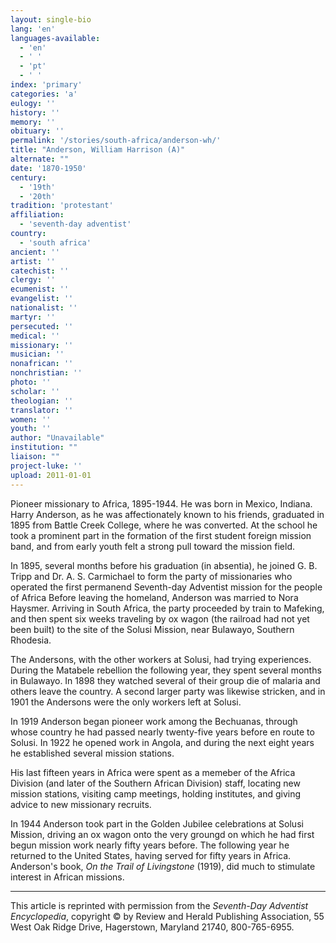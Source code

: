 ```yaml
---
layout: single-bio
lang: 'en'
languages-available:
  - 'en'
  - ' '
  - 'pt'
  - ' '
index: 'primary'
categories: 'a'
eulogy: ''
history: ''
memory: ''
obituary: ''
permalink: '/stories/south-africa/anderson-wh/'
title: "Anderson, William Harrison (A)"
alternate: ""
date: '1870-1950'
century:
  - '19th'
  - '20th'
tradition: 'protestant'
affiliation:
  - 'seventh-day adventist'
country:
  - 'south africa'
ancient: ''
artist: ''
catechist: ''
clergy: ''
ecumenist: ''
evangelist: ''
nationalist: ''
martyr: ''
persecuted: ''
medical: ''
missionary: ''
musician: ''
nonafrican: ''
nonchristian: ''
photo: ''
scholar: ''
theologian: ''
translator: ''
women: ''
youth: ''
author: "Unavailable"
institution: ""
liaison: ""
project-luke: ''
upload: 2011-01-01
---
```




Pioneer missionary to Africa, 1895-1944.  He was born in Mexico, Indiana.  Harry Anderson, as he was affectionately known to his friends, graduated in 1895 from Battle Creek College, where he was converted.  At the school he took a prominent part in the formation of the first student foreign mission band, and from early youth felt a strong pull toward the mission field.

In 1895, several months before his graduation (in absentia), he joined G. B. Tripp and Dr. A. S. Carmichael to form the party of missionaries who operated the first permanend Seventh-day Adventist mission for the people of Africa  Before leaving the homeland, Anderson was married to Nora Haysmer.  Arriving in South Africa, the party proceeded by train to Mafeking, and then spent six weeks traveling by ox wagon (the railroad had not yet been built) to the site of the Solusi Mission, near Bulawayo, Southern Rhodesia.

The Andersons, with the other workers at Solusi, had trying experiences.  During the Matabele rebellion the following year, they spent several months in Bulawayo.  In 1898 they watched several of their group die of malaria and others leave the country.  A second larger party was likewise stricken, and in 1901 the Andersons were the only workers left at Solusi.

In 1919 Anderson began pioneer work among the Bechuanas, through whose country he had passed nearly twenty-five years before en route to Solusi.  In 1922 he opened work in Angola, and during the next eight years he established several mission stations.

His last fifteen years in Africa were spent as a memeber of the Africa Division (and later of the Southern African Division) staff, locating new mission stations, visiting camp meetings, holding institutes, and giving advice to new missionary recruits.

In 1944 Anderson took part in the Golden Jubilee celebrations at Solusi Mission, driving an ox wagon onto the very groungd on which he had first begun mission work nearly fifty years before.  The following year he returned to the United States, having served for fifty years in Africa.  Anderson's book, *On the Trail of Livingstone* (1919), did much to stimulate interest in African missions.



---

This article is reprinted with permission from the *Seventh-Day Adventist Encyclopedia*, copyright &copy; by Review and Herald Publishing Association, 55 West Oak Ridge Drive, Hagerstown, Maryland 21740, 800-765-6955.